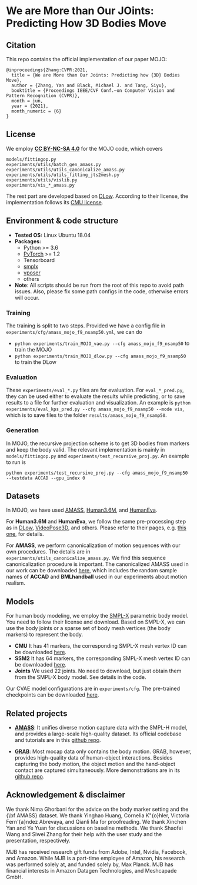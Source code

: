 # We are **M**ore than **O**ur **JO**ints: Predicting How 3D Bodies Move


## Citation
This repo contains the official implementation of our paper MOJO:
```
@inproceedings{Zhang:CVPR:2021,
  title = {We are More than Our Joints: Predicting how {3D} Bodies Move},
  author = {Zhang, Yan and Black, Michael J. and Tang, Siyu},
  booktitle = {Proceedings IEEE/CVF Conf.~on Computer Vision and Pattern Recognition (CVPR)},
  month = jun,
  year = {2021},
  month_numeric = {6}
}
```

## License
We employ [__CC BY-NC-SA 4.0__](LICENSE) for the MOJO code, which covers
```
models/fittingop.py
experiments/utils/batch_gen_amass.py
experiments/utils/utils_canonicalize_amass.py
experiments/utils/utils_fitting_jts2mesh.py
experiments/utils/vislib.py
experiments/vis_*_amass.py
```

The rest part are developed based on [DLow](https://github.com/Khrylx/DLow). According to their license, the implementation
follows its [CMU license](https://github.com/Khrylx/DLow/blob/master/LICENSE).



## Environment & code structure
* **Tested OS:** Linux Ubuntu 18.04
* **Packages:**
    * Python >= 3.6
    * [PyTorch](https://pytorch.org) >= 1.2
    * Tensorboard
    * [smplx](https://pypi.org/project/smplx/)
    * [vposer](https://github.com/nghorbani/human_body_prior)
    * others
* **Note**: All scripts should be run from the root of this repo to avoid path issues.
Also, please fix some path configs in the code, otherwise errors will occur.

### Training
The training is split to two steps. Provided we have a config file in `experiments/cfg/amass_mojo_f9_nsamp50.yml`, we can do
* `python experiments/train_MOJO_vae.py --cfg amass_mojo_f9_nsamp50` to train the MOJO
* `python experiments/train_MOJO_dlow.py --cfg amass_mojo_f9_nsamp50` to train the DLow


### Evaluation
These `experiments/eval_*.py` files are for evaluation.
For `eval_*_pred.py`, they can be used either to evaluate the results while predicting, or to save results to a file for further evaluation and visualization. An example is `python experiments/eval_kps_pred.py --cfg amass_mojo_f9_nsamp50 --mode vis`, which is to save files to the folder `results/amass_mojo_f9_nsamp50`.


### Generation
In MOJO, the recursive projection scheme is to get 3D bodies from markers and keep the body valid. The relevant implementation is mainly in `models/fittingop.py` and `experiments/test_recursive_proj.py`. An example to run is

```
python experiments/test_recursive_proj.py --cfg amass_mojo_f9_nsamp50 --testdata ACCAD --gpu_index 0
```



## Datasets
In MOJO, we have used [AMASS](https://amass.is.tue.mpg.de/), [Human3.6M](http://vision.imar.ro/human3.6m/description.php), and [HumanEva](http://humaneva.is.tue.mpg.de/).

For **Human3.6M** and **HumanEva**, we follow the same pre-processing step as in [DLow](https://github.com/Khrylx/DLow), [VideoPose3D](https://github.com/facebookresearch/VideoPose3D), and others. Please
refer to their pages, e.g. [this one](https://github.com/facebookresearch/VideoPose3D/blob/master/DATASETS.md), for details.

For **AMASS**, we perform canonicalization of motion sequences with our own procedures. The details are in `experiments/utils_canonicalize_amass.py`.
We find this sequence canonicalization procedure is important. The canonicalized AMASS used in our work can be downloaded [here](https://drive.google.com/file/d/14WTJRZvvmmVs9AlPtSGYMf1VI5haaj9q/view?usp=sharing), which includes the
random sample names of **ACCAD** and **BMLhandball** used in our experiments about motion realism.



## Models
For human body modeling, we employ the [SMPL-X](https://smpl-x.is.tue.mpg.de/) parametric body model. You need to follow their license and download.
Based on SMPL-X, we can use the body joints or a sparse set of body mesh vertices (the body markers) to represent the body.
* **CMU** It has 41 markers, the corresponding SMPL-X mesh vertex ID can be downloaded [here](https://drive.google.com/file/d/1CcNBZCXA7_Naa0SGlYKCxk_ecnzftbSj/view?usp=sharing).
* **SSM2** It has 64 markers, the corresponding SMPL-X mesh vertex ID can be downloaded [here](https://drive.google.com/file/d/1ozQuVjXoDLiZ3YGV-7RpauJlunPfcx_d/view?usp=sharing).
* **Joints** We used 22 joints. No need to download, but just obtain them from the SMPL-X body model. See details in the code.

Our CVAE model configurations are in `experiments/cfg`. The pre-trained checkpoints can be downloaded [here](https://drive.google.com/drive/folders/1Zger3DVlcBilosYpuMM-Q6tVCCuHDa_h?usp=sharing).



## Related projects

* [**AMASS**](https://amass.is.tue.mpg.de/): It unifies diverse motion capture data with the SMPL-H model, and provides a large-scale high-quality dataset. Its official codebase and tutorials are in this [github repo](https://github.com/nghorbani/amass).

* [**GRAB**](https://ps.is.tuebingen.mpg.de/publications/grab-2020): Most mocap data only contains the body motion. GRAB, however, provides high-quality data of human-object interactions. Besides capturing the body motion, the object motion and the hand-object contact are captured simultaneously. More demonstrations are in its [github repo](https://github.com/otaheri/GRAB).


## Acknowledgement & disclaimer
We thank Nima Ghorbani for the advice on the body marker setting and the {\bf AMASS} dataset.
We thank Yinghao Huang, Cornelia K\"{o}hler, Victoria Fern\'{a}ndez Abrevaya, and Qianli Ma for proofreading.
We thank Xinchen Yan and Ye Yuan for discussions on baseline methods.
We thank Shaofei Wang and Siwei Zhang for their help with the user study and the presentation, respectively.


MJB has received research gift funds from Adobe, Intel, Nvidia, Facebook, and Amazon. While MJB is a part-time employee of Amazon, his research was performed solely at, and funded solely by, Max Planck. MJB has financial interests in Amazon Datagen Technologies, and Meshcapade GmbH.
